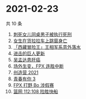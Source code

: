 # 2021-02-23

共 10 条

<!-- BEGIN ZHIHUSEARCH -->
<!-- 最后更新时间 Tue Feb 23 2021 09:40:56 GMT+0800 (CST) -->
1. [刺死女儿同桌男子被执行死刑](https://www.zhihu.com/search?q=刺死女儿同桌)
1. [女生在货拉拉车上跳窗身亡](https://www.zhihu.com/search?q=货拉拉跳车)
1. [「西藏冒险王」王相军系意外落水](https://www.zhihu.com/search?q=西藏冒险王)
1. [进击的巨人更新](https://www.zhihu.com/search?q=进击的巨人)
1. [吴孟达患肝癌](https://www.zhihu.com/search?q=吴孟达)
1. [场外生变，FPX 连胜中断](https://www.zhihu.com/search?q=fpx)
1. [创造营 2021](https://www.zhihu.com/search?q=创造营2021)
1. [青春有你 3](https://www.zhihu.com/search?q=青春有你3)
1. [FPX 打野 Bo 涉假赛](https://www.zhihu.com/search?q=fpx假赛)
1. [篮网 112:108 险胜快船](https://www.zhihu.com/search?q=篮网)
<!-- END ZHIHUSEARCH -->
